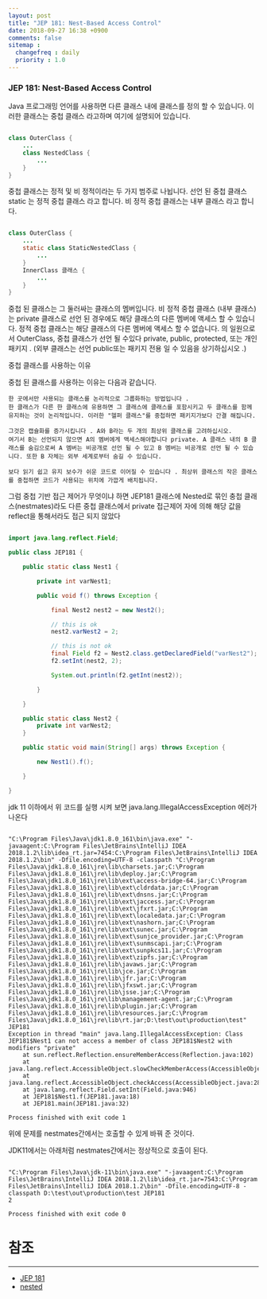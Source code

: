 ```yaml
---
layout: post
title: "JEP 181: Nest-Based Access Control"
date: 2018-09-27 16:38 +0900
comments: false
sitemap :
  changefreq : daily
  priority : 1.0
---
```


### JEP 181: Nest-Based Access Control

Java 프로그래밍 언어를 사용하면 다른 클래스 내에 클래스를 정의 할 수 있습니다. 이러한 클래스는 중첩 클래스 라고하며 여기에 설명되어 있습니다.


````java

class OuterClass {
    ...
    class NestedClass {
        ...
    }
}

````

중첩 클래스는 정적 및 비 정적이라는 두 가지 범주로 나뉩니다. 선언 된 중첩 클래스static 는 정적 중첩 클래스 라고 합니다. 비 정적 중첩 클래스는 내부 클래스 라고 합니다.


```java

class OuterClass {
    ...
    static class StaticNestedClass {
        ...
    }
    InnerClass 클래스 {
        ...
    }
}

```

중첩 된 클래스는 그 둘러싸는 클래스의 멤버입니다. 비 정적 중첩 클래스 (내부 클래스)는 private 클래스로 선언 된 경우에도 해당 클래스의 다른 멤버에 액세스 할 수 있습니다. 정적 중첩 클래스는 해당 클래스의 다른 멤버에 액세스 할 수 없습니다. 의 일원으로서 OuterClass, 중첩 클래스가 선언 될 수있다 private, public, protected, 또는 개인 패키지 . (외부 클래스는 선언 public또는 패키지 전용 일 수 있음을 상기하십시오 .)

중첩 클래스를 사용하는 이유

중첩 된 클래스를 사용하는 이유는 다음과 같습니다.

```
한 곳에서만 사용되는 클래스를 논리적으로 그룹화하는 방법입니다 . 
한 클래스가 다른 한 클래스에 유용하면 그 클래스에 클래스를 포함시키고 두 클래스를 함께 유지하는 것이 논리적입니다. 이러한 "헬퍼 클래스"를 중첩하면 패키지가보다 간결 해집니다.

그것은 캡슐화를 증가시킵니다 . A와 B라는 두 개의 최상위 클래스를 고려하십시오. 
여기서 B는 선언되지 않으면 A의 멤버에게 액세스해야합니다 private. A 클래스 내의 B 클래스를 숨김으로써 A 멤버는 비공개로 선언 될 수 있고 B 멤버는 비공개로 선언 될 수 있습니다. 또한 B 자체는 외부 세계로부터 숨길 수 있습니다.

보다 읽기 쉽고 유지 보수가 쉬운 코드로 이어질 수 있습니다 . 최상위 클래스의 작은 클래스를 중첩하면 코드가 사용되는 위치에 가깝게 배치됩니다.

```

그럼 중첩 기반 접근 제어가 무엇이냐 하면 JEP181 클래스에 Nested로 묶인 충첩 클래스(nestmates)라도 다른 중첩 클래스에서 
private 접근제어 자에 의해 해당 값을 reflect을 통해서라도 접근 되지 않았다 

```java

import java.lang.reflect.Field;

public class JEP181 {

    public static class Nest1 {

        private int varNest1;

        public void f() throws Exception {

            final Nest2 nest2 = new Nest2();

            // this is ok
            nest2.varNest2 = 2;

            // this is not ok
            final Field f2 = Nest2.class.getDeclaredField("varNest2");
            f2.setInt(nest2, 2);

            System.out.println(f2.getInt(nest2));

        }

    }

    public static class Nest2 {
        private int varNest2;
    }

    public static void main(String[] args) throws Exception {

        new Nest1().f();

    }

}

```

jdk 11 이하에서 위 코드를 실행 시켜 보면 java.lang.IllegalAccessException 에러가 나온다 

```

"C:\Program Files\Java\jdk1.8.0_161\bin\java.exe" "-javaagent:C:\Program Files\JetBrains\IntelliJ IDEA 2018.1.2\lib\idea_rt.jar=7454:C:\Program Files\JetBrains\IntelliJ IDEA 2018.1.2\bin" -Dfile.encoding=UTF-8 -classpath "C:\Program Files\Java\jdk1.8.0_161\jre\lib\charsets.jar;C:\Program Files\Java\jdk1.8.0_161\jre\lib\deploy.jar;C:\Program Files\Java\jdk1.8.0_161\jre\lib\ext\access-bridge-64.jar;C:\Program Files\Java\jdk1.8.0_161\jre\lib\ext\cldrdata.jar;C:\Program Files\Java\jdk1.8.0_161\jre\lib\ext\dnsns.jar;C:\Program Files\Java\jdk1.8.0_161\jre\lib\ext\jaccess.jar;C:\Program Files\Java\jdk1.8.0_161\jre\lib\ext\jfxrt.jar;C:\Program Files\Java\jdk1.8.0_161\jre\lib\ext\localedata.jar;C:\Program Files\Java\jdk1.8.0_161\jre\lib\ext\nashorn.jar;C:\Program Files\Java\jdk1.8.0_161\jre\lib\ext\sunec.jar;C:\Program Files\Java\jdk1.8.0_161\jre\lib\ext\sunjce_provider.jar;C:\Program Files\Java\jdk1.8.0_161\jre\lib\ext\sunmscapi.jar;C:\Program Files\Java\jdk1.8.0_161\jre\lib\ext\sunpkcs11.jar;C:\Program Files\Java\jdk1.8.0_161\jre\lib\ext\zipfs.jar;C:\Program Files\Java\jdk1.8.0_161\jre\lib\javaws.jar;C:\Program Files\Java\jdk1.8.0_161\jre\lib\jce.jar;C:\Program Files\Java\jdk1.8.0_161\jre\lib\jfr.jar;C:\Program Files\Java\jdk1.8.0_161\jre\lib\jfxswt.jar;C:\Program Files\Java\jdk1.8.0_161\jre\lib\jsse.jar;C:\Program Files\Java\jdk1.8.0_161\jre\lib\management-agent.jar;C:\Program Files\Java\jdk1.8.0_161\jre\lib\plugin.jar;C:\Program Files\Java\jdk1.8.0_161\jre\lib\resources.jar;C:\Program Files\Java\jdk1.8.0_161\jre\lib\rt.jar;D:\test\out\production\test" JEP181
Exception in thread "main" java.lang.IllegalAccessException: Class JEP181$Nest1 can not access a member of class JEP181$Nest2 with modifiers "private"
	at sun.reflect.Reflection.ensureMemberAccess(Reflection.java:102)
	at java.lang.reflect.AccessibleObject.slowCheckMemberAccess(AccessibleObject.java:296)
	at java.lang.reflect.AccessibleObject.checkAccess(AccessibleObject.java:288)
	at java.lang.reflect.Field.setInt(Field.java:946)
	at JEP181$Nest1.f(JEP181.java:18)
	at JEP181.main(JEP181.java:32)

Process finished with exit code 1

``` 

위에 문제를 nestmates간에서는 호출할 수 있게 바꿔 준 것이다.

JDK11에서는 아래처럼 nestmates간에서는 정상적으로 호출이 된다.

```

"C:\Program Files\Java\jdk-11\bin\java.exe" "-javaagent:C:\Program Files\JetBrains\IntelliJ IDEA 2018.1.2\lib\idea_rt.jar=7543:C:\Program Files\JetBrains\IntelliJ IDEA 2018.1.2\bin" -Dfile.encoding=UTF-8 -classpath D:\test\out\production\test JEP181
2

Process finished with exit code 0

```
 
# 참조 
-----
* [JEP 181](http://openjdk.java.net/jeps/181)
* [nested](https://docs.oracle.com/javase/tutorial/java/javaOO/nested.html)
